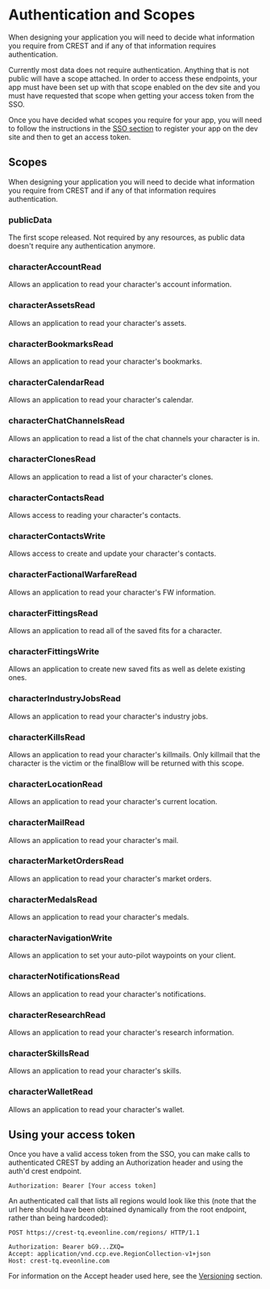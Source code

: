 # Authentication and Scopes
When designing your application you will need to decide what information you require from CREST and if any of that information requires authentication.

Currently most data does not require authentication. Anything that is not public will have a scope attached. In order to access these endpoints, your app must have been set up with that scope enabled on the dev site and you must have requested that scope when getting your access token from the SSO.

Once you have decided what scopes you require for your app, you will need to follow the instructions in the [SSO section](../sso/intro.md) to register your app on the dev site and then to get an access token.

## Scopes
When designing your application you will need to decide what information you require from CREST and if any of that information requires authentication.

### publicData
The first scope released. Not required by any resources, as public data doesn't require any authentication anymore.

### characterAccountRead
Allows an application to read your character's account information.

### characterAssetsRead
Allows an application to read your character's assets.

### characterBookmarksRead
Allows an application to read your character's bookmarks.

### characterCalendarRead
Allows an application to read your character's calendar.

### characterChatChannelsRead
Allows an application to read a list of the chat channels your character is in.

### characterClonesRead
Allows an application to read a list of your character's clones.

### characterContactsRead
Allows access to reading your character's contacts.

### characterContactsWrite
Allows access to create and update your character's contacts.

### characterFactionalWarfareRead

Allows an application to read your character's FW information.

### characterFittingsRead
Allows an application to read all of the saved fits for a character.

### characterFittingsWrite
Allows an application to create new saved fits as well as delete existing ones.

### characterIndustryJobsRead
Allows an application to read your character's industry jobs.

### characterKillsRead
Allows an application to read your character's killmails. Only killmail that the character is the victim or the finalBlow will be returned with this scope.

### characterLocationRead
Allows an application to read your character's current location.

### characterMailRead
Allows an application to read your character's mail.

### characterMarketOrdersRead
Allows an application to read your character's market orders.

### characterMedalsRead
Allows an application to read your character's medals.

### characterNavigationWrite
Allows an application to set your auto-pilot waypoints on your client.

### characterNotificationsRead
Allows an application to read your character's notifications.

### characterResearchRead
Allows an application to read your character's research information.

### characterSkillsRead
Allows an application to read your character's skills.

### characterWalletRead
Allows an application to read your character's wallet.

## Using your access token
Once you have a valid access token from the SSO, you can make calls to authenticated CREST by adding an Authorization header and using the auth'd crest endpoint.
```http
Authorization: Bearer [Your access token]
```
An authenticated call that lists all regions would look like this (note that the url here should have been obtained dynamically from the root endpoint, rather than being hardcoded):
```http
POST https://crest-tq.eveonline.com/regions/ HTTP/1.1

Authorization: Bearer bG9...ZXQ=
Accept: application/vnd.ccp.eve.RegionCollection-v1+json
Host: crest-tq.eveonline.com
```    
For information on the Accept header used here, see the [Versioning](versioning.md) section.
